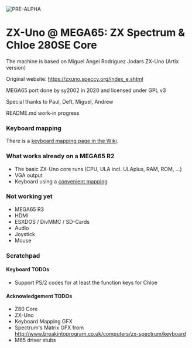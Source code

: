 ![PRE-ALPHA](https://img.shields.io/badge/-WARNING%3A%20PRE--ALPHA-red)

ZX-Uno @ MEGA65: ZX Spectrum & Chloe 280SE Core
===============================================

The machine is based on Miguel Angel Rodriguez Jodars ZX-Uno (Artix version)

Original website: https://zxuno.speccy.org/index_e.shtml

MEGA65 port done by sy2002 in 2020 and licensed under GPL v3

Special thanks to Paul, Deft, Miguel, Andrew

README.md work-in progress

### Keyboard mapping

There is a [keyboard mapping page in the Wiki](https://github.com/sy2002/zxuno4mega65/wiki/Keyboard).

### What works already on a MEGA65 R2

* The basic ZX-Uno core runs (CPU, ULA incl. ULAplus, RAM, ROM, ...)
* VGA output
* Keyboard using a [convenient mapping](https://github.com/sy2002/zxuno4mega65/wiki/Keyboard)

### Not working yet

* MEGA65 R3
* HDMI
* ESXDOS / DivMMC / SD-Cards
* Audio
* Joystick
* Mouse

### Scratchpad

#### Keyboard TODOs

* Support PS/2 codes for at least the function keys for Chloe

#### Acknowledgement TODOs

* Z80 Core
* ZX-Uno
* Keyboard Mapping GFX
* Spectrum's Matrix GFX from http://www.breakintoprogram.co.uk/computers/zx-spectrum/keyboard
* M65 driver stubs
